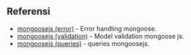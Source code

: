 ## Referensi
- [mongoosejs (error)](https://mongoosejs.com/docs/2.7.x/docs/errors.html) - Error handling mongoose.
- [mongoosejs (validation)](https://mongoosejs.com/docs/validation.html) - Model validation mongoose js.
- [mongoosejs (queries)](https://mongoosejs.com/docs/queries.html) - queries mongoosejs.

